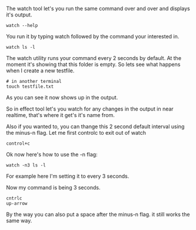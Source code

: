 The watch tool let's you run the same command over and over and displays it's output.

```
watch --help
```


You run it by typing watch followed by the command your interested in.

```
watch ls -l
```

The watch utility runs your command every 2 seconds by default. At the moment it's showing that this folder is empty. So lets see what happens when I create a new testfile.

```
# in another terminal
touch testfile.txt
```

As you can see it now shows up in the output.

So in effect tool let's you watch for any changes in the output in near realtime, that's where it get's it's name from.

Also if you wanted to, you can thange this 2 second default interval using the minus-n flag. Let me first controlc to exit out of watch

```
control+c
```

Ok now here's how to use the -n flag:

```
watch -n3 ls -l
```

For example here I'm setting it to every 3 seconds.

Now my command is being 3 seconds.

```
cntrlc
up-arrow
```

By the way you can also put a space after the minus-n flag. it still works the same way.
